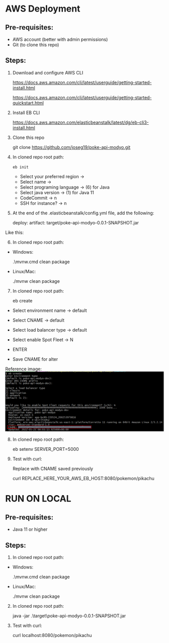 # AWS Deployment

## Pre-requisites:

* AWS account (better with admin permissions)
* Git (to clone this repo)

## Steps:

1) Download and configure AWS CLI

    https://docs.aws.amazon.com/cli/latest/userguide/getting-started-install.html

    https://docs.aws.amazon.com/cli/latest/userguide/getting-started-quickstart.html


2) Install EB CLI

   https://docs.aws.amazon.com/elasticbeanstalk/latest/dg/eb-cli3-install.html


3) Clone this repo 


    git clone https://github.com/joseg19/poke-api-modyo.git


5) In cloned repo root path:

   `eb init`

   * Select your preferred region -> 
   * Select name ->
   * Select programing language -> (6) for Java
   * Select java version -> (1) for Java 11
   * CodeCommit -> n
   * SSH for instance? -> n


5) At the end of the .elasticbeanstalk/config.yml file, add the following:


    deploy:
      artifact: target/poke-api-modyo-0.0.1-SNAPSHOT.jar

Like this:


    

6) In cloned repo root path:


  * Windows:


      .\mvnw.cmd clean package


  * Linux/Mac:


      ./mvnw clean package


7) In cloned repo root path:


    eb create


  * Select environment name -> default
  * Select CNAME -> default
  * Select load balancer type -> default
  * Select enable Spot Fleet -> N
  * ENTER

  * Save CNAME for alter

Reference image:
![img.png](imgs/img.png)


8) In cloned repo root path:


    eb setenv SERVER_PORT=5000


9) Test with curl:


   Replace with CNAME saved previously


      curl REPLACE_HERE_YOUR_AWS_EB_HOST:8080/pokemon/pikachu


      

# RUN ON LOCAL

## Pre-requisites:

* Java 11 or higher


## Steps:

1) In cloned repo root path:


  * Windows:


      .\mvnw.cmd clean package


  * Linux/Mac:


      ./mvnw clean package


2) In cloned repo root path:


      java -jar .\target\poke-api-modyo-0.0.1-SNAPSHOT.jar
   
3) Test with curl:


      curl localhost:8080/pokemon/pikachu 

